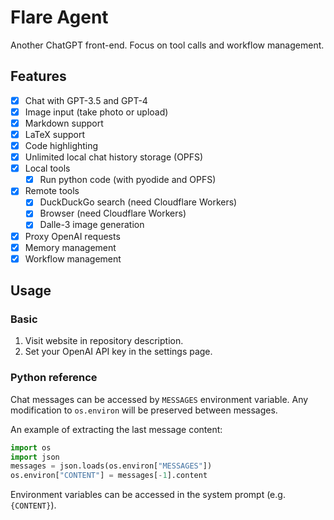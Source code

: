 # Flare Agent

Another ChatGPT front-end. Focus on tool calls and workflow management.

## Features

- [x] Chat with GPT-3.5 and GPT-4
- [x] Image input (take photo or upload)
- [x] Markdown support
- [x] LaTeX support
- [x] Code highlighting
- [x] Unlimited local chat history storage (OPFS)
- [x] Local tools
  - [x] Run python code (with pyodide and OPFS)
- [x] Remote tools
  - [x] DuckDuckGo search (need Cloudflare Workers)
  - [x] Browser (need Cloudflare Workers)
  - [x] Dalle-3 image generation
- [x] Proxy OpenAI requests
- [x] Memory management
- [x] Workflow management

## Usage

### Basic

1. Visit website in repository description.
2. Set your OpenAI API key in the settings page.

### Python reference

Chat messages can be accessed by `MESSAGES` environment variable.
Any modification to `os.environ` will be preserved between messages.

An example of extracting the last message content:

```py
import os
import json
messages = json.loads(os.environ["MESSAGES"])
os.environ["CONTENT"] = messages[-1].content
```

Environment variables can be accessed in the system prompt (e.g. `{CONTENT}`).
